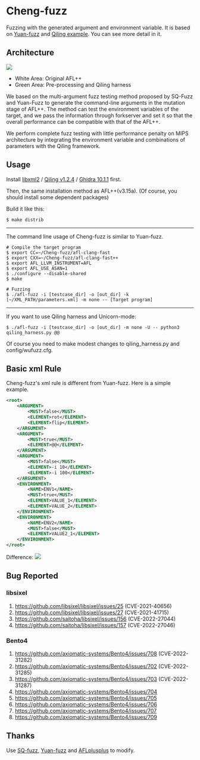 # Cheng-fuzz
Fuzzing with the generated argument and environment variable.
It is based on [Yuan-fuzz](https://github.com/zodf0055980/Yuan-fuzz) and [Qiling example](https://github.com/qilingframework/qiling/blob/1.2.4/examples/fuzzing/dlink_dir815/dir815_mips32el_linux.py). You can see more detail in it.

## Architecture
![](https://i.imgur.com/hJnph0j.png)
- White Area: Original AFL++
- Green Area: Pre-processing and Qiling harness

We based on the multi-argument fuzz testing method proposed by SQ-Fuzz and Yuan-Fuzz to generate the command-line arguments in the mutation stage of AFL++. The method can test the environment variables of the target, and we pass the information through forkserver and set it so that the overall performance can be compatible with that of the AFL++.

We perform complete fuzz testing with little performance penalty on MIPS architecture by integrating the environment variable and combinations of parameters with the Qiling framework.
## Usage

Install [libxml2](https://gitlab.gnome.org/GNOME/libxml2) / [Qiling v1.2.4](https://github.com/qilingframework/qiling/tree/1.2.4) / [Ghidra 10.1.1](https://github.com/NationalSecurityAgency/ghidra/tree/Ghidra_10.1.1_build) first.

Then, the same installation method as AFL++(v3.15a). (Of course, you should install some dependent packages)

Build it like this:
```
$ make distrib
```

---

The command line usage of Cheng-fuzz is similar to Yuan-fuzz.
```
# Compile the target program
$ export CC=~/Cheng-fuzz/afl-clang-fast
$ export CXX=~/Cheng-fuzz/afl-clang-fast++
$ export AFL_LLVM_INSTRUMENT=AFL
$ export AFL_USE_ASAN=1
$ ./configure --disable-shared
$ make

# Fuzzing
$ ./afl-fuzz -i [testcase_dir] -o [out_dir] -k [~/XML_PATH/parameters.xml] -m none -- [Target program]
```

---

If you want to use Qiling harness and Unicorn-mode:
```
$ ./afl-fuzz -i [testcase_dir] -o [out_dir] -m none -U -- python3 qiling_harness.py @@
```
Of course you need to make modest changes to qiling_harness.py and config/wufuzz.cfg.

## Basic xml Rule
Cheng-fuzz's xml rule is different from Yuan-fuzz. Here is a simple example.
```xml  
<root>
    <ARGUMENT>
        <MUST>false</MUST>
        <ELEMENT>rot</ELEMENT>
        <ELEMENT>flip</ELEMENT>
    </ARGUMENT>
    <ARGUMENT>
        <MUST>true</MUST>
        <ELEMENT>@@</ELEMENT>
    </ARGUMENT>
    <ARGUMENT>
        <MUST>false</MUST>
        <ELEMENT>-i 10</ELEMENT>
        <ELEMENT>-i 100</ELEMENT>
    </ARGUMENT>
    <ENVIRONMENT>
        <NAME>ENV1</NAME>
        <MUST>true</MUST>
        <ELEMENT>VALUE_1</ELEMENT>
        <ELEMENT>VALUE_2</ELEMENT>
    </ENVIRONMENT>
    <ENVIRONMENT>
        <NAME>ENV2</NAME>
        <MUST>false</MUST>
        <ELEMENT>VALUE2_1</ELEMENT>
    </ENVIRONMENT>
</root>
```

Difference:
![](https://i.imgur.com/WrwvstG.png)

## Bug Reported
### libsixel
1. https://github.com/libsixel/libsixel/issues/25 (CVE-2021-40656)
2. https://github.com/libsixel/libsixel/issues/27 (CVE-2021-41715)
3. https://github.com/saitoha/libsixel/issues/156 (CVE-2022-27044)
4. https://github.com/saitoha/libsixel/issues/157 (CVE-2022-27046)
### Bento4
1. https://github.com/axiomatic-systems/Bento4/issues/708 (CVE-2022-31282)
2. https://github.com/axiomatic-systems/Bento4/issues/702 (CVE-2022-31285)
3. https://github.com/axiomatic-systems/Bento4/issues/703 (CVE-2022-31287)
4. https://github.com/axiomatic-systems/Bento4/issues/704
5. https://github.com/axiomatic-systems/Bento4/issues/705
6. https://github.com/axiomatic-systems/Bento4/issues/706
7. https://github.com/axiomatic-systems/Bento4/issues/707
8. https://github.com/axiomatic-systems/Bento4/issues/709
## Thanks
Use [SQ-fuzz](https://github.com/TommyWu-fdgkhdkgh/SQ-Fuzz), [Yuan-fuzz](https://github.com/zodf0055980/Yuan-fuzz) and [AFLplusplus](https://github.com/AFLplusplus/AFLplusplus) to modify.


